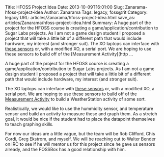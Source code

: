 Title: HFOSS Project Idea
Date: 2013-10-09T16:01:00
Slug: Zanarama-hfoss-project-idea
Author: Zanarama
Tags: legacy, foss@rit
Category: legacy
URL: articles/Zanarama/hfoss-project-idea.html
save_as: articles/Zanarama/hfoss-project-idea.html
Summary: A huge part of the project for the HFOSS course is creating a game/application/contribution to Sugar Labs projects. As I am not a game design student I proposed a project that will take a little bit of a different path that would include hardware, my interest (and stronger suit).  The XO laptops can interface with [these sensors](http://wiki.laptop.org/go/Peripherals/Sensors) or, with a modified XO, a serial port. We are hoping to use these sensors to build off of the [Measurement Activity](http ... 

A huge part of the project for the HFOSS course is creating a
game/application/contribution to Sugar Labs projects. As I am not a game
design student I proposed a project that will take a little bit of a different
path that would include hardware, my interest (and stronger suit).

The XO laptops can interface with [these
sensors](http://wiki.laptop.org/go/Peripherals/Sensors) or, with a modified
XO, a serial port. We are hoping to use these sensors to build off of the
[Measurement Activity](http://wiki.laptop.org/go/Measure) to build a
WeatherStation activity of some sort.

Realistically, we would like to use the hummidity sensor, and temperature
sensor and build an activity to measure these and graph them. As a stretch
goal, it would be nice if the student had to place the datapoint themselves to
teach graphing skills.

For now our ideas are a little vague, but the team will be Rob Clifford, Chis
Cordi, Greg Ekstrom, and myself. We will be reaching out to Walter Bender on
IRC to see if he will mentor us for this project since he gave us sensors
already, and the FOSSBox has a good relationship with him.

